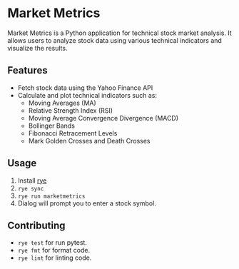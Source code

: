 # Market Metrics

Market Metrics is a Python application for technical stock market analysis. It allows users to analyze stock data using various technical indicators and visualize the results.

## Features

- Fetch stock data using the Yahoo Finance API
- Calculate and plot technical indicators such as:
  - Moving Averages (MA)
  - Relative Strength Index (RSI)
  - Moving Average Convergence Divergence (MACD)
  - Bollinger Bands
  - Fibonacci Retracement Levels
  - Mark Golden Crosses and Death Crosses

## Usage

1. Install [rye](https://rye.astral.sh/guide/installation/)
2. `rye sync`
3. `rye run marketmetrics`
4. Dialog will prompt you to enter a stock symbol.

## Contributing

- `rye test` for run pytest.
- `rye fmt` for format code.
- `rye lint` for linting code.
